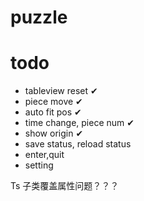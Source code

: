 # puzzle


# todo

- tableview reset  ✔
- piece move    ✔
- auto fit pos  ✔
- time change, piece num  ✔
- show origin   ✔
- save status, reload status
- enter,quit
- setting

Ts 子类覆盖属性问题？？？
